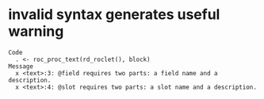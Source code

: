 # invalid syntax generates useful warning

    Code
      . <- roc_proc_text(rd_roclet(), block)
    Message
      x <text>:3: @field requires two parts: a field name and a description.
      x <text>:4: @slot requires two parts: a slot name and a description.

